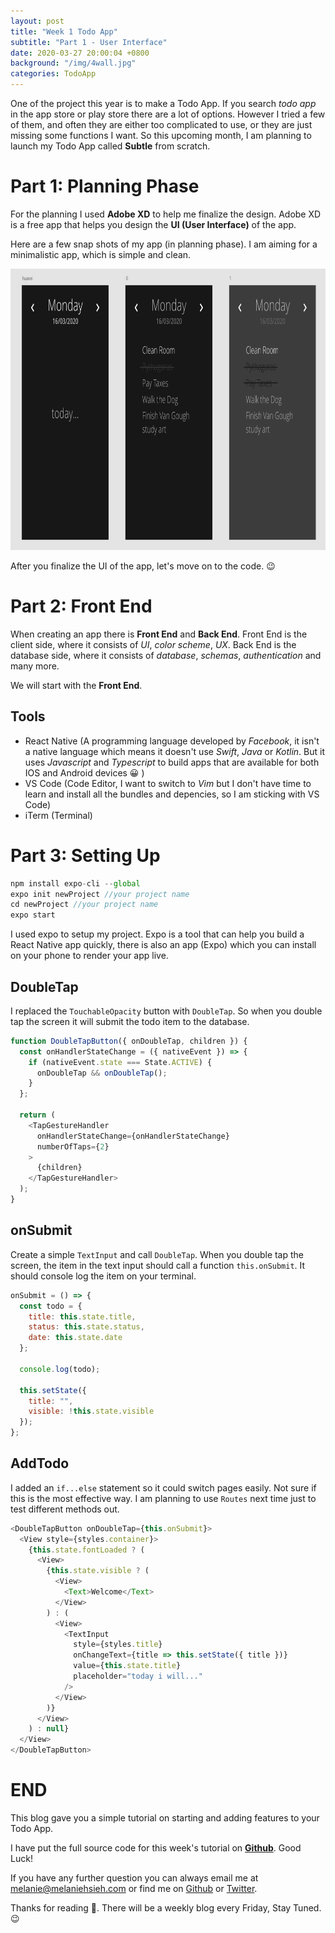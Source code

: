 ```yaml
---
layout: post
title: "Week 1 Todo App"
subtitle: "Part 1 - User Interface"
date: 2020-03-27 20:00:04 +0800
background: "/img/4wall.jpg"
categories: TodoApp
---
```


One of the project this year is to make a Todo App. If you search _todo app_ in the app store or play store there are a lot of options. However I tried a few of them, and often they are either too complicated to use, or they are just missing some functions I want. So this upcoming month, I am planning to launch my Todo App called **Subtle** from scratch.

# Part 1: Planning Phase

For the planning I used **Adobe XD** to help me finalize the design. Adobe XD is a free app that helps you design the **UI (User Interface)** of the app.

Here are a few snap shots of my app (in planning phase). I am aiming for a minimalistic app, which is simple and clean.

<img src="/img/todo/zoomin.png" alt="zoomin" width="800" height="450">

After you finalize the UI of the app, let's move on to the code. 😉

# Part 2: Front End

When creating an app there is **Front End** and **Back End**. Front End is the client side, where it consists of _UI_, _color scheme_, _UX_. Back End is the database side, where it consists of _database_, _schemas_, _authentication_ and many more.

We will start with the **Front End**.

## Tools

- React Native (A programming language developed by _Facebook_, it isn't a native language which means it doesn't use _Swift_, _Java_ or _Kotlin_. But it uses _Javascript_ and _Typescript_ to build apps that are available for both IOS and Android devices 😀 )
- VS Code (Code Editor, I want to switch to _Vim_ but I don't have time to learn and install all the bundles and depencies, so I am sticking with VS Code)
- iTerm (Terminal)

# Part 3: Setting Up

```javascript
npm install expo-cli --global
expo init newProject //your project name
cd newProject //your project name
expo start
```

I used expo to setup my project. Expo is a tool that can help you build a React Native app quickly, there is also an app (Expo) which you can install on your phone to render your app live.

## DoubleTap

I replaced the `TouchableOpacity` button with `DoubleTap`. So when you double tap the screen it will submit the todo item to the database.

```typescript
function DoubleTapButton({ onDoubleTap, children }) {
  const onHandlerStateChange = ({ nativeEvent }) => {
    if (nativeEvent.state === State.ACTIVE) {
      onDoubleTap && onDoubleTap();
    }
  };

  return (
    <TapGestureHandler
      onHandlerStateChange={onHandlerStateChange}
      numberOfTaps={2}
    >
      {children}
    </TapGestureHandler>
  );
}
```

## onSubmit

Create a simple `TextInput` and call `DoubleTap`. When you double tap the screen, the item in the text input should call a function `this.onSubmit`. It should console log the item on your terminal.

```javascript
onSubmit = () => {
  const todo = {
    title: this.state.title,
    status: this.state.status,
    date: this.state.date
  };

  console.log(todo);

  this.setState({
    title: "",
    visible: !this.state.visible
  });
};
```

## AddTodo

I added an `if...else` statement so it could switch pages easily. Not sure if this is the most effective way. I am planning to use `Routes` next time just to test different methods out.

```javascript
<DoubleTapButton onDoubleTap={this.onSubmit}>
  <View style={styles.container}>
    {this.state.fontLoaded ? (
      <View>
        {this.state.visible ? (
          <View>
            <Text>Welcome</Text>
          </View>
        ) : (
          <View>
            <TextInput
              style={styles.title}
              onChangeText={title => this.setState({ title })}
              value={this.state.title}
              placeholder="today i will..."
            />
          </View>
        )}
      </View>
    ) : null}
  </View>
</DoubleTapButton>
```

# END

This blog gave you a simple tutorial on starting and adding features to your Todo App. 

I have put the full source code for this week's tutorial on **[Github](https://github.com/melaniehsieh/subtle)**. Good Luck!

If you have any further question you can always email me at <melanie@melaniehsieh.com> or find me on [Github](https://github.com/melaniehsieh) or [Twitter](https://twitter.com/melaniehsieh).

Thanks for reading 👀. There will be a weekly blog every Friday, Stay Tuned.😉
